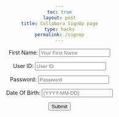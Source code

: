 ```yaml
---
toc: true
layout: post
title: Collabora SignUp page
type: hacks
permalink: /signup
---
```




<html lang="en">

<head>
<script>
    //import { uri, options } from '{{site.baseurl}}/assets/js/api/config.js';

    function signUp_user() {
        const enteredName = document.getElementById("name").value;
        const enteredUid = document.getElementById("uid").value;
        const enteredPassword = document.getElementById("password").value;
        const enteredDOB = document.getElementById("dob").value;
        console.log("Name = " + enteredName)
        console.log("Uid = " + enteredUid)
        console.log("Password = " + enteredPassword)
        console.log("dob = " + enteredDOB)
        const signupHeaders = new Headers();
      signupHeaders.set('111', '222');
      
      signupHeaders.set("Accept", "*/*");
      signupHeaders.set("Accept-Language", "en-US,en;q=0.9");
      signupHeaders.set("Content-Type", "application/json");

        signUp_api(enteredName, enteredUid, enteredPassword, enteredDOB)
        
      }
    

    function signUp_api(name, uid, pw, dob){
      let signupHeaders = new Headers();
      signupHeaders.append('111', '222');
      
      signupHeaders.append("Accept", "*/*");
      signupHeaders.append("Accept-Language", "en-US,en;q=0.9");
      signupHeaders.append("Content-Type", "application/json");
      

      var raw = JSON.stringify({
          "name" : name,
          "uid": uid,
          "password": pw,
          "dob": dob
        });

      var requestOptions = {
          method: 'POST',
          headers: signupHeaders,
          body: raw,
          redirect: 'follow'
        };

      fetch("http://127.0.0.1:8091/api/users/", requestOptions)
          .then(response => {
            if (response.ok) {
                console.log("Successfully Signed Up");
                alert("Account has been created. You will be directed to login page shortly.");
                window.location.href = "{{ site.baseurl }}/login"
              } else {
                console.error("Sign Up Failed");
                // You can handle failed login attempts here
                const errorMessageDiv = document.getElementById('errorMessage');
                errorMessageDiv.innerHTML = '<label style="color: red;">User Sign Up Failed</label>';
              }
          })
          .then(result => { 
            console.log(result);
            
            })
          .catch(error => console.log('error', error));
          

      
      //return response
    }


  </script>
  <meta charset="UTF-8">
  <meta name="viewport" content="width=device-width, initial-scale=1.0">
  <title>Login Page</title>
  <link rel="stylesheet" href="styles.css"> <!-- Include the compiled CSS file -->
  <style>
        body {
            text-align: center;
        }

        .container {
            display: inline-block;
            text-align: left; /* Reset text-align for the form */
        }
  </style>
</head>

<body>
    <div class="container">
    <form action="javascript:signUp_user()">
    <p><label for="Name">First Name:</label>
     <input type="text" id="name" placeholder="Your First Name" />
    </p>
    <p><label for="uid">User ID:</label> 
    <input type="text" id="uid" placeholder="User ID" />
    </p>
    <p><label for="password">Password:</label>
    <input type="password" id="password" placeholder="Password" />
    </p>
    <p><label for="dob">Date Of Birth:</label>
    <input type="text" id="dob" placeholder="(YYYY-MM-DD)" />
    </p>
    <button class="button-spacing">Submit</button>
    </form>
  </div>
   

   
</body>

</html>


